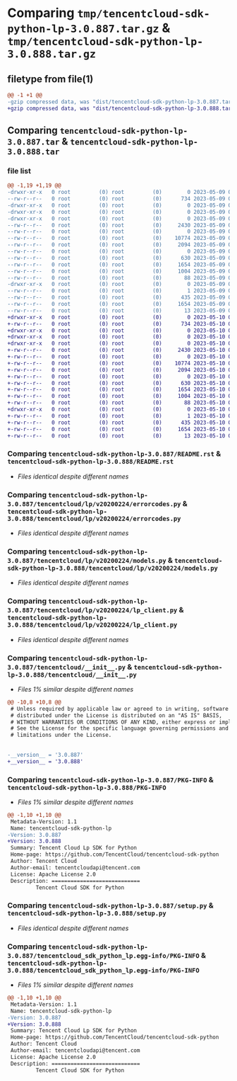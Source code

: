 # Comparing `tmp/tencentcloud-sdk-python-lp-3.0.887.tar.gz` & `tmp/tencentcloud-sdk-python-lp-3.0.888.tar.gz`

## filetype from file(1)

```diff
@@ -1 +1 @@
-gzip compressed data, was "dist/tencentcloud-sdk-python-lp-3.0.887.tar", last modified: Tue May  9 03:07:17 2023, max compression
+gzip compressed data, was "dist/tencentcloud-sdk-python-lp-3.0.888.tar", last modified: Wed May 10 02:19:19 2023, max compression
```

## Comparing `tencentcloud-sdk-python-lp-3.0.887.tar` & `tencentcloud-sdk-python-lp-3.0.888.tar`

### file list

```diff
@@ -1,19 +1,19 @@
-drwxr-xr-x   0 root         (0) root         (0)        0 2023-05-09 03:07:17.000000 tencentcloud-sdk-python-lp-3.0.887/
--rw-r--r--   0 root         (0) root         (0)      734 2023-05-09 03:07:17.000000 tencentcloud-sdk-python-lp-3.0.887/README.rst
-drwxr-xr-x   0 root         (0) root         (0)        0 2023-05-09 03:07:17.000000 tencentcloud-sdk-python-lp-3.0.887/tencentcloud/
-drwxr-xr-x   0 root         (0) root         (0)        0 2023-05-09 03:07:17.000000 tencentcloud-sdk-python-lp-3.0.887/tencentcloud/lp/
-drwxr-xr-x   0 root         (0) root         (0)        0 2023-05-09 03:07:17.000000 tencentcloud-sdk-python-lp-3.0.887/tencentcloud/lp/v20200224/
--rw-r--r--   0 root         (0) root         (0)     2430 2023-05-09 03:07:17.000000 tencentcloud-sdk-python-lp-3.0.887/tencentcloud/lp/v20200224/errorcodes.py
--rw-r--r--   0 root         (0) root         (0)        0 2023-05-09 03:07:17.000000 tencentcloud-sdk-python-lp-3.0.887/tencentcloud/lp/v20200224/__init__.py
--rw-r--r--   0 root         (0) root         (0)    10774 2023-05-09 03:07:17.000000 tencentcloud-sdk-python-lp-3.0.887/tencentcloud/lp/v20200224/models.py
--rw-r--r--   0 root         (0) root         (0)     2094 2023-05-09 03:07:17.000000 tencentcloud-sdk-python-lp-3.0.887/tencentcloud/lp/v20200224/lp_client.py
--rw-r--r--   0 root         (0) root         (0)        0 2023-05-09 03:07:17.000000 tencentcloud-sdk-python-lp-3.0.887/tencentcloud/lp/__init__.py
--rw-r--r--   0 root         (0) root         (0)      630 2023-05-09 03:07:17.000000 tencentcloud-sdk-python-lp-3.0.887/tencentcloud/__init__.py
--rw-r--r--   0 root         (0) root         (0)     1654 2023-05-09 03:07:17.000000 tencentcloud-sdk-python-lp-3.0.887/PKG-INFO
--rw-r--r--   0 root         (0) root         (0)     1004 2023-05-09 03:07:17.000000 tencentcloud-sdk-python-lp-3.0.887/setup.py
--rw-r--r--   0 root         (0) root         (0)       88 2023-05-09 03:07:17.000000 tencentcloud-sdk-python-lp-3.0.887/setup.cfg
-drwxr-xr-x   0 root         (0) root         (0)        0 2023-05-09 03:07:17.000000 tencentcloud-sdk-python-lp-3.0.887/tencentcloud_sdk_python_lp.egg-info/
--rw-r--r--   0 root         (0) root         (0)        1 2023-05-09 03:07:17.000000 tencentcloud-sdk-python-lp-3.0.887/tencentcloud_sdk_python_lp.egg-info/dependency_links.txt
--rw-r--r--   0 root         (0) root         (0)      435 2023-05-09 03:07:17.000000 tencentcloud-sdk-python-lp-3.0.887/tencentcloud_sdk_python_lp.egg-info/SOURCES.txt
--rw-r--r--   0 root         (0) root         (0)     1654 2023-05-09 03:07:17.000000 tencentcloud-sdk-python-lp-3.0.887/tencentcloud_sdk_python_lp.egg-info/PKG-INFO
--rw-r--r--   0 root         (0) root         (0)       13 2023-05-09 03:07:17.000000 tencentcloud-sdk-python-lp-3.0.887/tencentcloud_sdk_python_lp.egg-info/top_level.txt
+drwxr-xr-x   0 root         (0) root         (0)        0 2023-05-10 02:19:19.000000 tencentcloud-sdk-python-lp-3.0.888/
+-rw-r--r--   0 root         (0) root         (0)      734 2023-05-10 02:19:19.000000 tencentcloud-sdk-python-lp-3.0.888/README.rst
+drwxr-xr-x   0 root         (0) root         (0)        0 2023-05-10 02:19:19.000000 tencentcloud-sdk-python-lp-3.0.888/tencentcloud/
+drwxr-xr-x   0 root         (0) root         (0)        0 2023-05-10 02:19:19.000000 tencentcloud-sdk-python-lp-3.0.888/tencentcloud/lp/
+drwxr-xr-x   0 root         (0) root         (0)        0 2023-05-10 02:19:19.000000 tencentcloud-sdk-python-lp-3.0.888/tencentcloud/lp/v20200224/
+-rw-r--r--   0 root         (0) root         (0)     2430 2023-05-10 02:19:19.000000 tencentcloud-sdk-python-lp-3.0.888/tencentcloud/lp/v20200224/errorcodes.py
+-rw-r--r--   0 root         (0) root         (0)        0 2023-05-10 02:19:19.000000 tencentcloud-sdk-python-lp-3.0.888/tencentcloud/lp/v20200224/__init__.py
+-rw-r--r--   0 root         (0) root         (0)    10774 2023-05-10 02:19:19.000000 tencentcloud-sdk-python-lp-3.0.888/tencentcloud/lp/v20200224/models.py
+-rw-r--r--   0 root         (0) root         (0)     2094 2023-05-10 02:19:19.000000 tencentcloud-sdk-python-lp-3.0.888/tencentcloud/lp/v20200224/lp_client.py
+-rw-r--r--   0 root         (0) root         (0)        0 2023-05-10 02:19:19.000000 tencentcloud-sdk-python-lp-3.0.888/tencentcloud/lp/__init__.py
+-rw-r--r--   0 root         (0) root         (0)      630 2023-05-10 02:19:19.000000 tencentcloud-sdk-python-lp-3.0.888/tencentcloud/__init__.py
+-rw-r--r--   0 root         (0) root         (0)     1654 2023-05-10 02:19:19.000000 tencentcloud-sdk-python-lp-3.0.888/PKG-INFO
+-rw-r--r--   0 root         (0) root         (0)     1004 2023-05-10 02:19:19.000000 tencentcloud-sdk-python-lp-3.0.888/setup.py
+-rw-r--r--   0 root         (0) root         (0)       88 2023-05-10 02:19:19.000000 tencentcloud-sdk-python-lp-3.0.888/setup.cfg
+drwxr-xr-x   0 root         (0) root         (0)        0 2023-05-10 02:19:19.000000 tencentcloud-sdk-python-lp-3.0.888/tencentcloud_sdk_python_lp.egg-info/
+-rw-r--r--   0 root         (0) root         (0)        1 2023-05-10 02:19:19.000000 tencentcloud-sdk-python-lp-3.0.888/tencentcloud_sdk_python_lp.egg-info/dependency_links.txt
+-rw-r--r--   0 root         (0) root         (0)      435 2023-05-10 02:19:19.000000 tencentcloud-sdk-python-lp-3.0.888/tencentcloud_sdk_python_lp.egg-info/SOURCES.txt
+-rw-r--r--   0 root         (0) root         (0)     1654 2023-05-10 02:19:19.000000 tencentcloud-sdk-python-lp-3.0.888/tencentcloud_sdk_python_lp.egg-info/PKG-INFO
+-rw-r--r--   0 root         (0) root         (0)       13 2023-05-10 02:19:19.000000 tencentcloud-sdk-python-lp-3.0.888/tencentcloud_sdk_python_lp.egg-info/top_level.txt
```

### Comparing `tencentcloud-sdk-python-lp-3.0.887/README.rst` & `tencentcloud-sdk-python-lp-3.0.888/README.rst`

 * *Files identical despite different names*

### Comparing `tencentcloud-sdk-python-lp-3.0.887/tencentcloud/lp/v20200224/errorcodes.py` & `tencentcloud-sdk-python-lp-3.0.888/tencentcloud/lp/v20200224/errorcodes.py`

 * *Files identical despite different names*

### Comparing `tencentcloud-sdk-python-lp-3.0.887/tencentcloud/lp/v20200224/models.py` & `tencentcloud-sdk-python-lp-3.0.888/tencentcloud/lp/v20200224/models.py`

 * *Files identical despite different names*

### Comparing `tencentcloud-sdk-python-lp-3.0.887/tencentcloud/lp/v20200224/lp_client.py` & `tencentcloud-sdk-python-lp-3.0.888/tencentcloud/lp/v20200224/lp_client.py`

 * *Files identical despite different names*

### Comparing `tencentcloud-sdk-python-lp-3.0.887/tencentcloud/__init__.py` & `tencentcloud-sdk-python-lp-3.0.888/tencentcloud/__init__.py`

 * *Files 1% similar despite different names*

```diff
@@ -10,8 +10,8 @@
 # Unless required by applicable law or agreed to in writing, software
 # distributed under the License is distributed on an "AS IS" BASIS,
 # WITHOUT WARRANTIES OR CONDITIONS OF ANY KIND, either express or implied.
 # See the License for the specific language governing permissions and
 # limitations under the License.
 
 
-__version__ = '3.0.887'
+__version__ = '3.0.888'
```

### Comparing `tencentcloud-sdk-python-lp-3.0.887/PKG-INFO` & `tencentcloud-sdk-python-lp-3.0.888/PKG-INFO`

 * *Files 1% similar despite different names*

```diff
@@ -1,10 +1,10 @@
 Metadata-Version: 1.1
 Name: tencentcloud-sdk-python-lp
-Version: 3.0.887
+Version: 3.0.888
 Summary: Tencent Cloud Lp SDK for Python
 Home-page: https://github.com/TencentCloud/tencentcloud-sdk-python
 Author: Tencent Cloud
 Author-email: tencentcloudapi@tencent.com
 License: Apache License 2.0
 Description: ============================
         Tencent Cloud SDK for Python
```

### Comparing `tencentcloud-sdk-python-lp-3.0.887/setup.py` & `tencentcloud-sdk-python-lp-3.0.888/setup.py`

 * *Files identical despite different names*

### Comparing `tencentcloud-sdk-python-lp-3.0.887/tencentcloud_sdk_python_lp.egg-info/PKG-INFO` & `tencentcloud-sdk-python-lp-3.0.888/tencentcloud_sdk_python_lp.egg-info/PKG-INFO`

 * *Files 1% similar despite different names*

```diff
@@ -1,10 +1,10 @@
 Metadata-Version: 1.1
 Name: tencentcloud-sdk-python-lp
-Version: 3.0.887
+Version: 3.0.888
 Summary: Tencent Cloud Lp SDK for Python
 Home-page: https://github.com/TencentCloud/tencentcloud-sdk-python
 Author: Tencent Cloud
 Author-email: tencentcloudapi@tencent.com
 License: Apache License 2.0
 Description: ============================
         Tencent Cloud SDK for Python
```

